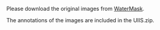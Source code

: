 Please download the original images from [WaterMask](https://github.com/LiamLian0727/WaterMask).

The annotations of the images are included in the UIIS.zip.
